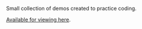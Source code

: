Small collection of demos created to practice coding.

[Available for viewing here](cameronchambers93.github.io/JavascriptDemos/dist/index.html).